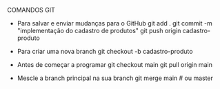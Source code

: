 COMANDOS GIT

- Para salvar e enviar mudanças para o GitHub
git add .
git commit -m "implementação do cadastro de produtos"
git push origin cadastro-produto

- Para criar uma nova branch
git checkout -b cadastro-produto

- Antes de começar a programar
git checkout main
git pull origin main

- Mescle a branch principal na sua branch
git merge main # ou master

